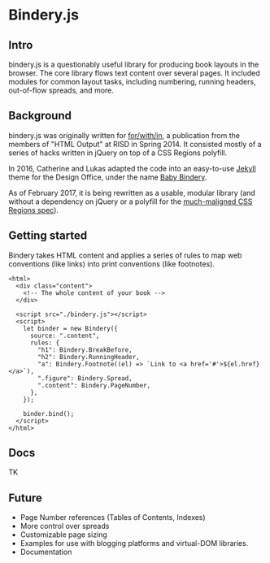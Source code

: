 # Bindery.js

## Intro

bindery.js is a questionably useful library for producing book layouts in the
browser. The core library flows text content over several pages. It included modules for common layout tasks, including numbering, running headers, out-of-flow spreads, and more.

## Background

bindery.js was originally written for [for/with/in](http://htmloutput.risd.gd/),
a publication from the members of "HTML Output" at RISD in Spring 2014. It consisted mostly of a series of hacks written in jQuery on top of a CSS
Regions polyfill.

In 2016, Catherine and Lukas adapted the code into an easy-to-use [Jekyll](https://jekyllrb.com/) theme for
the Design Office, under the name [Baby Bindery](https://github.com/thedesignoffice/babybindery).

As of February 2017, it is being rewritten as a usable, modular library (and without
a dependency on jQuery or a polyfill for the [much-maligned CSS Regions spec](https://alistapart.com/blog/post/css-regions-considered-harmful)).

## Getting started

Bindery takes HTML content and applies a series of rules to map web conventions
(like links) into print conventions (like footnotes).

```
<html>
  <div class="content">
    <!-- The whole content of your book -->
  </div>

  <script src="./bindery.js"></script>
  <script>
    let binder = new Bindery({
      source: ".content",
      rules: {
        "h1": Bindery.BreakBefore,
        "h2": Bindery.RunningHeader,
        "a": Bindery.Footnote((el) => `Link to <a href='#'>${el.href}</a>`),
        ".figure": Bindery.Spread,
        ".content": Bindery.PageNumber,
      },
    });

    binder.bind();
  </script>
</html>

```

## Docs

TK

## Future

- Page Number references (Tables of Contents, Indexes)
- More control over spreads
- Customizable page sizing
- Examples for use with blogging platforms and virtual-DOM libraries.
- Documentation
